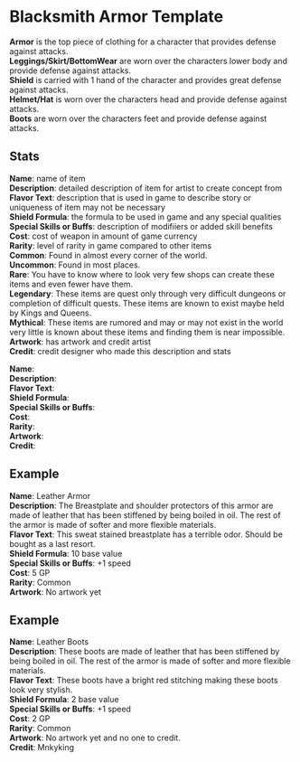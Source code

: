 # Blacksmith Armor Template

**Armor** is the top piece of clothing for a character that provides defense against attacks.   
**Leggings/Skirt/BottomWear** are worn over the characters lower body and provide defense against attacks.   
**Shield** is carried with 1 hand of the character and provides great defense against attacks.    
**Helmet/Hat** is worn over the characters head and provide defense against attacks.   
**Boots** are worn over the characters feet and provide defense against attacks.   

## Stats
**Name**: name of item   
**Description**: detailed description of item for artist to create concept from   
**Flavor Text**: description that is used in game to describe story or uniqueness of item may not be necessary  
**Shield Formula**: the formula to be used in game and any special qualities  
**Special Skills or Buffs**: description of modifiiers or added skill benefits  
**Cost**: cost of weapon in amount of game currency  
**Rarity**: level of rarity in game compared to other items  
    **Common**: Found in almost every corner of the world.  
    **Uncommon**: Found in most places.  
    **Rare**: You have to know where to look very few shops can create these items and even fewer have them.  
    **Legendary**: These items are quest only through very difficult dungeons or completion of difficult quests. These items are known to exist maybe held by Kings and Queens.   
    **Mythical**: These items are rumored and may or may not exist in the world very little is known about these items and finding them is near impossible.  
**Artwork**: has artwork and credit artist  
**Credit**: credit designer who made this description and stats  

**Name**:      
**Description**:      
**Flavor Text**:    
**Shield Formula**:    
**Special Skills or Buffs**:  
**Cost**:  
**Rarity**:  
**Artwork**:  
**Credit**:  

## Example
**Name**: Leather Armor   
**Description**: The Breastplate and shoulder protectors of this armor are made of leather that has been stiffened by being boiled in oil. The rest of the armor is made of softer and more flexible materials.   
**Flavor Text**: This sweat stained breastplate has a terrible odor. Should be bought as a last resort.       
**Shield Formula**: 10 base value      
**Special Skills or Buffs**: +1 speed    
**Cost**:  5 GP  
**Rarity**:  Common   
**Artwork**:  No artwork yet   

## Example
**Name**: Leather Boots   
**Description**: These boots are made of leather that has been stiffened by being boiled in oil. The rest of the armor is made of softer and more flexible materials.   
**Flavor Text**: These boots have a bright red stitching making these boots look very stylish.   
**Shield Formula**: 2 base value      
**Special Skills or Buffs**: +1 speed    
**Cost**:  2 GP  
**Rarity**:  Common   
**Artwork**:  No artwork yet and no one to credit.  
**Credit**: Mnkyking  
